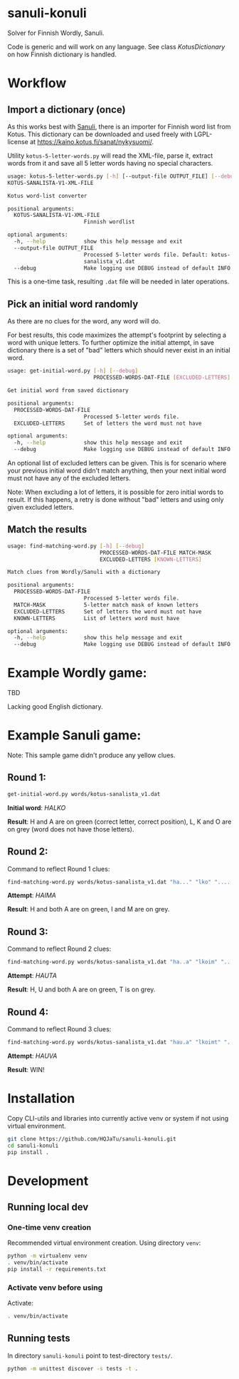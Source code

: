 # sanuli-konuli
Solver for Finnish Wordly, Sanuli.

Code is generic and will work on any language. See class _KotusDictionary_
on how Finnish dictionary is handled.

# Workflow

## Import a dictionary (once)
As this works best with [Sanuli](https://sanuli.fi), there is an importer for
Finnish word list from Kotus. This dictionary can be downloaded and used freely
with LGPL-license at https://kaino.kotus.fi/sanat/nykysuomi/.

Utility `kotus-5-letter-words.py` will read the XML-file, parse it,
extract words from it and save all 5 letter words having no special characters.

```bash
usage: kotus-5-letter-words.py [-h] [--output-file OUTPUT_FILE] [--debug]
KOTUS-SANALISTA-V1-XML-FILE

Kotus word-list converter

positional arguments:
  KOTUS-SANALISTA-V1-XML-FILE
                        Finnish wordlist

optional arguments:
  -h, --help            show this help message and exit
  --output-file OUTPUT_FILE
                        Processed 5-letter words file. Default: kotus-
                        sanalista_v1.dat
  --debug               Make logging use DEBUG instead of default INFO.

```

This is a one-time task, resulting `.dat` file will be needed in later operations.

## Pick an initial word randomly

As there are no clues for the word, any word will do.

For best results, this code maximizes the attempt's footprint by selecting
a word with unique letters. To further optimize the initial attempt, in
save dictionary there is a set of "bad" letters which should never exist in an
initial word.

```bash
usage: get-initial-word.py [-h] [--debug]
                           PROCESSED-WORDS-DAT-FILE [EXCLUDED-LETTERS]

Get initial word from saved dictionary

positional arguments:
  PROCESSED-WORDS-DAT-FILE
                        Processed 5-letter words file.
  EXCLUDED-LETTERS      Set of letters the word must not have

optional arguments:
  -h, --help            show this help message and exit
  --debug               Make logging use DEBUG instead of default INFO.
```

An optional list of excluded letters can be given. This is for scenario where
your previous initial word didn't match anything, then your next initial word
must not have any of the excluded letters.

Note: When excluding a lot of letters, it is possible for zero initial words
to result. If this happens, a retry is done without "bad" letters and using
only given excluded letters.

## Match the results

```bash
usage: find-matching-word.py [-h] [--debug]
                             PROCESSED-WORDS-DAT-FILE MATCH-MASK
                             EXCLUDED-LETTERS [KNOWN-LETTERS]

Match clues from Wordly/Sanuli with a dictionary

positional arguments:
  PROCESSED-WORDS-DAT-FILE
                        Processed 5-letter words file.
  MATCH-MASK            5-letter match mask of known letters
  EXCLUDED-LETTERS      Set of letters the word must not have
  KNOWN-LETTERS         List of letters word must have

optional arguments:
  -h, --help            show this help message and exit
  --debug               Make logging use DEBUG instead of default INFO.
```

# Example Wordly game:
TBD

Lacking good English dictionary.

# Example Sanuli game:

Note: This sample game didn't produce any yellow clues.

## Round 1:
```bash
get-initial-word.py words/kotus-sanalista_v1.dat
```
**Initial word**: _HALKO_

**Result**: H and A are on green (correct letter, correct position),
L, K and O are on grey (word does not have those letters).

## Round 2:
Command to reflect Round 1 clues:
```bash
find-matching-word.py words/kotus-sanalista_v1.dat "ha..." "lko" "....."
```
**Attempt**: _HAIMA_

**Result**: H and both A are on green,
I and M are on grey.

## Round 3:
Command to reflect Round 2 clues:
```bash
find-matching-word.py words/kotus-sanalista_v1.dat "ha..a" "lkoim" "....."
```
**Attempt**: _HAUTA_

**Result**: H, U and both A are on green,
T is on grey.

## Round 4:
Command to reflect Round 3 clues:
```bash
find-matching-word.py words/kotus-sanalista_v1.dat "hau.a" "lkoimt" "....."
```
**Attempt**: _HAUVA_

**Result**: WIN!

# Installation
Copy CLI-utils and libraries into currently active venv or system if not using virtual environment.
```bash
git clone https://github.com/HQJaTu/sanuli-konuli.git
cd sanuli-konuli
pip install .
```

# Development

## Running local dev

### One-time venv creation
Recommended virtual environment creation. Using directory `venv`:
```bash
python -m virtualenv venv
. venv/bin/activate
pip install -r requirements.txt
```

### Activate venv before using
Activate:
```bash
. venv/bin/activate
```

## Running tests

In directory `sanuli-konuli` point to test-directory `tests/`.
```bash
python -m unittest discover -s tests -t .
```

